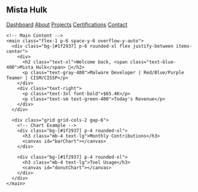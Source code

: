 <!DOCTYPE html>
<html lang="en">
<head>
  <meta charset="UTF-8" />
  <meta name="viewport" content="width=device-width, initial-scale=1.0" />
  <title>Mista Hulk - About Me</title>
  <script src="https://cdn.tailwindcss.com"></script>
  <script src="https://cdn.jsdelivr.net/npm/chart.js"></script>
</head>
<body class="bg-[#12172b] text-white font-sans">
  <div class="flex h-screen">
    <!-- Sidebar -->
    <aside class="w-64 bg-[#1e2540] p-5 space-y-4">
      <h1 class="text-2xl font-bold">Mista Hulk</h1>
      <nav class="space-y-2">
        <a href="#" class="block text-blue-400">Dashboard</a>
        <a href="#" class="block">About</a>
        <a href="#" class="block">Projects</a>
        <a href="#" class="block">Certifications</a>
        <a href="#" class="block">Contact</a>
      </nav>
    </aside>

    <!-- Main Content -->
    <main class="flex-1 p-6 space-y-6 overflow-y-auto">
      <div class="bg-[#1f2937] p-6 rounded-xl flex justify-between items-center">
        <div>
          <h2 class="text-xl">Welcome back, <span class="text-blue-400">Mista Hulk</span> 👋</h2>
          <p class="text-gray-400">Malware Developer | Red/Blue/Purple Teamer | CISM/CISSP</p>
        </div>
        <div class="text-right">
          <p class="text-3xl font-bold">$65.4K</p>
          <p class="text-sm text-green-400">Today's Revenue</p>
        </div>
      </div>

      <div class="grid grid-cols-2 gap-6">
        <!-- Chart Example -->
        <div class="bg-[#1f2937] p-4 rounded-xl">
          <h3 class="mb-4 text-lg">Monthly Contributions</h3>
          <canvas id="barChart"></canvas>
        </div>

        <div class="bg-[#1f2937] p-4 rounded-xl">
          <h3 class="mb-4 text-lg">Tool Usage</h3>
          <canvas id="donutChart"></canvas>
        </div>
      </div>
    </main>
  </div>

  <script>
    new Chart(document.getElementById("barChart"), {
      type: 'bar',
      data: {
        labels: ["Jan", "Feb", "Mar", "Apr", "May"],
        datasets: [{
          label: "Contributions",
          data: [10, 20, 30, 50, 40],
          backgroundColor: "#3b82f6"
        }]
      }
    });

    new Chart(document.getElementById("donutChart"), {
      type: 'doughnut',
      data: {
        labels: ["VS Code", "Nmap", "Metasploit"],
        datasets: [{
          data: [45, 25, 30],
          backgroundColor: ["#6366f1", "#10b981", "#f59e0b"]
        }]
      }
    });
  </script>
</body>
</html>
